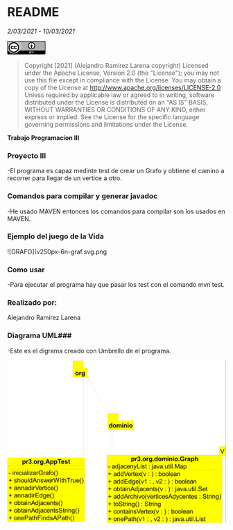 # README #
*2/03/2021 - 10/03/2021*  

![Copyrith](Copyrith.png)
>Copyright [2021] (Alejandro Ramirez Larena copyright)
Licensed under the Apache License, Version 2.0 (the "License");
you may not use this file except in compliance with the License.
You may obtain a copy of the License at
http://www.apache.org/licenses/LICENSE-2.0
Unless required by applicable law or agreed to in writing, software
distributed under the License is distributed on an "AS IS" BASIS,
WITHOUT WARRANTIES OR CONDITIONS OF ANY KIND, either express or implied.
See the License for the specific language governing permissions and
limitations under the License.  

**Trabajo Programacion III**

### Proyecto III ###

-El programa es capaz medinte test de crear un Grafo y obtiene el camino a recorrer para llegar de un vertice a otro.


### Comandos para compilar y generar javadoc ###

-He usado MAVEN entonces los comandos para compilar son los usados en MAVEN.

### Ejemplo del juego de la Vida ###

![GRAFO](v250px-6n-graf.svg.png

### Como usar ###
-Para ejecutar el programa hay que pasar los test con el comando mvn test.

### Realizado por:

Alejandro Ramirez Larena  
 

### Diagrama UML###

-Este es el digrama creado con Umbrello de el programa.  

![Diagrama](Umbrello.png)
